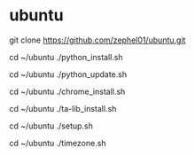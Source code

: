 # ubuntu
git clone https://github.com/zephel01/ubuntu.git

cd ~/ubuntu
./python_install.sh

cd ~/ubuntu
./python_update.sh

cd ~/ubuntu
./chrome_install.sh

cd ~/ubuntu
./ta-lib_install.sh

cd ~/ubuntu
./setup.sh

cd ~/ubuntu
./timezone.sh
